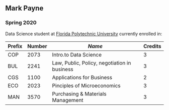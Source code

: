 ## Mark Payne

### Spring 2020 

Data Science student at [Florida Polytechnic University](https://www.floridapoly.edu) currently enrolled in: 


| **Prefix**  |**Number**| _Name_                                      | Credits|
|-----------|  ---------- |--------------------------------------------| -------|
|COP        |  2073       |Intro.to Data Science                        |   3   |
|BUL        |  2241       |Law, Public, Policy, negotiation in business |   3   |
|CGS        |   1100      | Applications for Business                   |   2   |
|ECO        |  2023       | Pinciples of Microeconomics                 |   3   |
|MAN        |   3570      |  Purchasing & Materials Management          |   3   |


